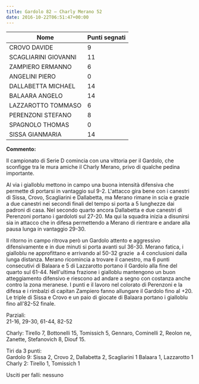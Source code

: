 ```yaml
---
title: Gardolo 82 – Charly Merano 52
date: 2016-10-22T06:51:47+00:00
---
```

| **Nome** | **Punti segnati** |
| -------- | ----------------- |
|CROVO DAVIDE | 9 |
|SCAGLIARINI GIOVANNI | 11 |
|ZAMPIERO ERMANNO | 6 |
|ANGELINI PIERO | 0 |
|DALLABETTA MICHAEL | 14 |
|BALAARA ANGELO | 14 |
|LAZZAROTTO TOMMASO | 6 |
|PERENZONI STEFANO | 8 |
|SPAGNOLO THOMAS | 0 |
|SISSA GIANMARIA | 14 |

**Commento:**

Il campionato di Serie D comincia con una vittoria per il Gardolo, che sconfigge tra le mura amiche il Charly Merano, privo di qualche pedina importante.

Al via i gialloblu mettono in campo una buona intensità difensiva che permette di portarsi in vantaggio sul 9-2. L'attacco gira bene con i canestri di Sissa, Crovo, Scagliarini e Dallabetta, ma Merano rimane in scia e grazie a due canestri nei secondi finali del tempo si porta a 5 lunghezze dai padroni di casa. Nel secondo quarto ancora Dallabetta e due canestri di Perenzoni portano i gardoloti sul 27-20. Ma qui la squadra inizia a disunirsi sia in attacco che in difesa permettendo a Merano di rientrare e andare alla pausa lunga in vantaggio 29-30.

Il ritorno in campo ritrova però un Gardolo attento e aggressivo difensivamente e in due minuti si porta avanti sul 36-30. Merano fatica, i gialloblu ne approfittano e arrivando al 50-32 grazie  a 4 conclusioni dalla lunga distanza. Merano ricomincia a trovare il canestro, ma 6 punti consecutivi di Balaara e 5 di Lazzarotto portano il Gardolo alla fine del quarto sul 61-44. Nell'ultima frazione i gialloblu mantengono un buon atteggiamento difensivo e riescono ad andare a segno con costanza anche contro la zona meranese. I punti e il lavoro nel colorato di Perenzoni e la difesa e i rimbalzi di capitan Zampiero fanno allungare il Gardolo fino al +20. Le triple di Sissa e Crovo e un paio di giocate di Balaara portano i gialloblu fino all'82-52 finale.

Parziali:  
21-16, 29-30, 61-44, 82-52

Charly: Tirello 7, Bottonelli 15, Tomissich 5, Gennaro, Cominelli 2, Reolon ne, Zanette, Stefanovich 8, Diouf 15.

Tiri da 3 punti:  
Gardolo 9: Sissa 2, Crovo 2, Dallabetta 2, Scagliarini 1 Balaara 1, Lazzarotto 1  
Charly 2: Tirello 1, Tomissich 1

Usciti per falli: nessuno